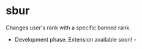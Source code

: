 # sbur
Changes user's rank with a specific banned rank.

- Development phase. Extension available soon! -
